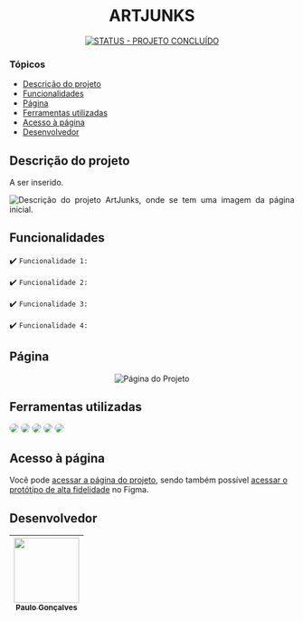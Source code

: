 <h1 align="center">
   ARTJUNKS
</h1>

<p align="center">
   <a href="https://"><img src="https://img.shields.io/badge/STATUS-PROJETO_CONCLU%C3%8DDO-GREEN?style=for-the-badge" alt="STATUS - PROJETO CONCLUÍDO"></a>
</p>

### Tópicos 

- [Descrição do projeto](#descrição-do-projeto)
- [Funcionalidades](#funcionalidades)
- [Página](#página)
- [Ferramentas utilizadas](#ferramentas-utilizadas)
- [Acesso à página](#acesso-à-página)
- [Desenvolvedor](#desenvolvedor)

## Descrição do projeto 

<div align="justify">

A ser inserido.

![Descrição do projeto ArtJunks, onde se tem uma imagem da página inicial.](/readme/ImagemDescrição.png)
</div>

## Funcionalidades

:heavy_check_mark: `Funcionalidade 1:` 

:heavy_check_mark: `Funcionalidade 2:` 

:heavy_check_mark: `Funcionalidade 3:` 

:heavy_check_mark: `Funcionalidade 4:` 

## Página 

<div align="center">

![Página do Projeto](/readme/homeMobile.gif)

  </div>

## Ferramentas utilizadas

<div align="left">
<img src="https://img.shields.io/badge/figma-%23F24E1E.svg?style=for-the-badge&logo=figma&logoColor=white" style="border-radius: 30px" target="_blank"></a>
<img src="https://img.shields.io/badge/Visual%20Studio%20Code-0078d7.svg?style=for-the-badge&logo=visual-studio-code&logoColor=white" style="border-radius: 30px" target="_blank"></a>
<img src="https://img.shields.io/badge/html5-%23E34F26.svg?style=for-the-badge&logo=html5&logoColor=white" style="border-radius: 30px" target="_blank"></a>
<img src="https://img.shields.io/badge/css3-%231572B6.svg?style=for-the-badge&logo=css3&logoColor=white" style="border-radius: 30px" target="_blank"></a>
<img src="https://img.shields.io/badge/javascript-%23323330.svg?style=for-the-badge&logo=javascript&logoColor=%23F7DF1E" style="border-radius: 30px" target="_blank"></a>
 </div>

## Acesso à página

Você pode [acessar a página do projeto](https://artjunks-iota.vercel.app/), sendo também possível [acessar o protótipo de alta fidelidade](https://www.figma.com/file/lCxmNhSjZ4P3CbzKgzRnzq/Responsive-Design-Art-News-Landing-Page?type=design&node-id=2-117&t=nhWPViFJxyWLuq4r-0) no Figma. 

## Desenvolvedor

| [<img src="https://avatars.githubusercontent.com/u/125275514?v=4" width=115><br><sub>Paulo Gonçalves</sub>](https://github.com/MagiLogus) | 
| :---: | 


[def]: #

